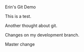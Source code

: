 Erin's Git Demo

This is a test.

Another thought about git.

Changes on my development branch.

Master change